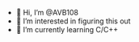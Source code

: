- 👋 Hi, I’m @AVB108
- 👀 I’m interested in figuring this out
- 🌱 I’m currently learning C/C++

<!---
AVB108/AVB108 is a ✨ special ✨ repository because its `README.md` (this file) appears on your GitHub profile.
You can click the Preview link to take a look at your changes.
--->
